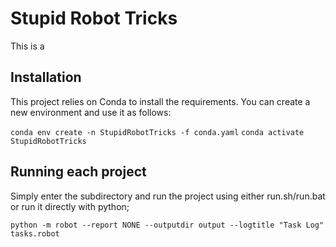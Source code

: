 # Stupid Robot Tricks

This is a 

## Installation

This project relies on Conda to install the requirements. You can create a new environment and use it as follows:

`conda env create -n StupidRobotTricks -f conda.yaml`
`conda activate StupidRobotTricks`


## Running each project

Simply enter the subdirectory and run the project using either run.sh/run.bat or run it directly with python;

`python -m robot --report NONE --outputdir output --logtitle "Task Log" tasks.robot`